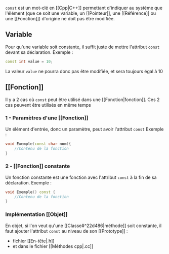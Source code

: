 `const` est un mot-clé en [[Cpp|C++]] permettant d'indiquer au système que l'élément (que ce soit une variable, un [[Pointeur]], une [[Référence]] ou une [[Fonction]]) d'origine ne doit pas être modifiée.

## Variable
Pour qu'une variable soit constante, il suffit juste de mettre l'attribut `const` devant sa déclaration.
Exemple :
```cpp
const int value = 10;
```
La valeur `value` ne pourra donc pas être modifiée, et sera toujours égal à 10
## [[Fonction]]
Il y a 2 cas où `const` peut être utilisé dans une [[Fonction|fonction]]. Ces 2 cas peuvent être utilisés en même temps
### 1 - Paramètres d'une [[Fonction]]
Un élément d'entrée, donc un paramètre, peut avoir l'attribut `const`
Exemple :
```cpp
void Exemple(const char nom){
	//Contenu de la fonction
}
```
### 2 - [[Fonction]] constante
Un fonction constante est une fonction avec l'attribut `const` à la fin de sa déclaration.
Exemple :
```cpp
void Exemple() const {
	//Contenu de la fonction
}
```
### Implémentation [[Objet]]
En objet, si l'on veut qu'une [[Classe#^22d486|méthode]] soit constante, il faut ajouter l'attribut `const` au niveau de son [[Prototype]] :
- fichier [[En-tête|.h]]
- et dans le fichier [[Méthodes cpp|.cc]]